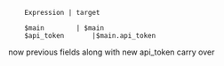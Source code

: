         Expression | target

        $main        | $main
        $api_token       |$main.api_token
        
now previous fields along with new api_token carry over        

